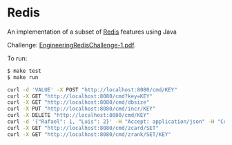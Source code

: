 # Redis

An implementation of a subset of [Redis](http://redis.io/) features using Java

Challenge: [EngineeringRedisChallenge-1.pdf](EngineeringRedisChallenge-1.pdf).

To run:
```bash
$ make test
$ make run

curl -d 'VALUE' -X POST "http://localhost:8080/cmd/KEY"
curl -X GET "http://localhost:8080/cmd?key=KEY"    
curl -X GET "http://localhost:8080/cmd/dbsize"    
curl -X PUT "http://localhost:8080/cmd/incr/KEY"
curl -X DELETE "http://localhost:8080/cmd/KEY"
curl -d '{"Rafael": 1, "Luis": 2}' -H "Accept: application/json" -H "Content-Type: application/json" -X POST "http://localhost:8080/cmd/zadd/SET"
curl -X GET "http://localhost:8080/cmd/zcard/SET"
curl -X GET "http://localhost:8080/cmd/zrank/SET/KEY"
```


